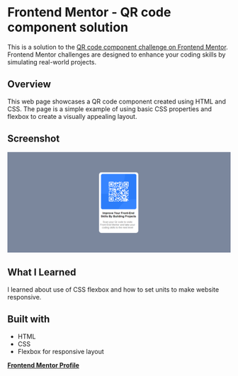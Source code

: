 # Frontend Mentor - QR code component solution

This is a solution to the [QR code component challenge on Frontend Mentor](https://www.frontendmentor.io/challenges/qr-code-component-iux_sIO_H). 
Frontend Mentor challenges are designed to enhance your coding skills by simulating real-world projects.

## Overview

This web page showcases a QR code component created using HTML and CSS. The page is
a simple example of using basic CSS properties and flexbox to create a visually appealing layout.

## Screenshot
![Screenshot](https://github.com/amrita150/100-Projects-In-100-Days/blob/main/Day%201/Screenshot.png)

## What I Learned
I learned about use of CSS flexbox and how to set units to make website responsive. 

## Built with
- HTML
- CSS
- Flexbox for responsive layout

**[Frontend Mentor Profile](https://www.frontendmentor.io/profile/amrita150)**
